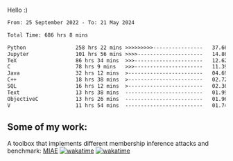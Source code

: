 Hello :)


<!--START_SECTION:waka-->

```txt
From: 25 September 2022 - To: 21 May 2024

Total Time: 686 hrs 8 mins

Python                258 hrs 22 mins >>>>>>>>>----------------   37.66 %
Jupyter               101 hrs 56 mins >>>>---------------------   14.86 %
TeX                   86 hrs 34 mins  >>>----------------------   12.62 %
C                     78 hrs 9 mins   >>>----------------------   11.39 %
Java                  32 hrs 12 mins  >------------------------   04.69 %
C++                   18 hrs 38 mins  >------------------------   02.72 %
SQL                   16 hrs 12 mins  >------------------------   02.36 %
Text                  13 hrs 38 mins  -------------------------   01.99 %
ObjectiveC            13 hrs 26 mins  -------------------------   01.96 %
V                     11 hrs 54 mins  -------------------------   01.74 %
```

<!--END_SECTION:waka-->

## Some of my work: 

A toolbox that implements different membership inference attacks and benchmark: [MIAE](https://github.com/RPI-DSPlab) [![wakatime](https://wakatime.com/badge/user/18ac89f5-baf8-49e6-a5ee-d9272435ce3a/project/3e6541fd-578f-4d9d-9080-f2a42b2d10e1.svg)](https://wakatime.com/badge/user/18ac89f5-baf8-49e6-a5ee-d9272435ce3a/project/3e6541fd-578f-4d9d-9080-f2a42b2d10e1) [![wakatime](https://wakatime.com/badge/user/18ac89f5-baf8-49e6-a5ee-d9272435ce3a/project/5d5826e9-c6d6-4d86-8b00-0d1608c5f167.svg)](https://wakatime.com/badge/user/18ac89f5-baf8-49e6-a5ee-d9272435ce3a/project/5d5826e9-c6d6-4d86-8b00-0d1608c5f167)
